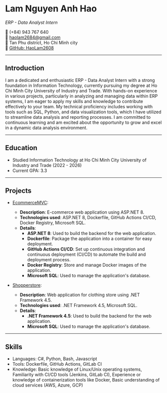 # Lam Nguyen Anh Hao

*ERP - Data Analyst Intern*

📱 (+84) 943 767 640  
📧 haolam2684@gmail.com  
📍 Tan Phu district, Ho Chi Minh city  
🔗 [GitHub: HaoLam2608](https://github.com/HaoLam2608)

---

## Introduction
I am a dedicated and enthusiastic ERP - Data Analyst Intern with a strong foundation in Information Technology, currently pursuing my degree at Ho Chi Minh City University of Industry and Trade. With hands-on experience in various projects, particularly in analyzing and managing data within ERP systems, I am eager to apply my skills and knowledge to contribute effectively to your team. My technical proficiency includes working with tools such as SQL, Python, and data visualization tools, which I have utilized to streamline data analysis and reporting processes. I am committed to continuous learning and am excited about the opportunity to grow and excel in a dynamic data analysis environment.

---

## Education

- Studied Information Technology at Ho Chi Minh City University of Industry and Trade (2022 - 2026)
- Current GPA: 3.3

---

## Projects

- [EcommerceMVC](https://github.com/HaoLam2608/EcommerceMVC): 
    - **Description**: E-commerce web application using ASP.NET 8.
    - **Technologies used**: ASP.NET 8, Dockerfile, GitHub Actions CI/CD, Docker Registry, Microsoft SQL.
    - **Details**:
        - **ASP.NET 8**: Used to build the backend for the web application.
        - **Dockerfile**: Package the application into a container for easy deployment.
        - **GitHub Actions CI/CD**: Set up continuous integration and continuous deployment (CI/CD) to automate the build and deployment process.
        - **Docker Registry**: Store and manage Docker images of the application.
        - **Microsoft SQL**: Used to manage the application's database.

- [Shopperstore](https://github.com/HaoLam2608/webquanao.git):
    - **Description**: Web application for clothing store using .NET Framework 4.5.
    - **Technologies used**: .NET Framework 4.5, Microsoft SQL.
    - **Details**:
        - **.NET Framework 4.5**: Used to build the backend for the web application.
        - **Microsoft SQL**: Used to manage the application's database.

---

## Skills

- Languages: C#, Python, Bash, Javascript
- Tools: Dockerfile, GitHub Actions, GitLab CI
- Knowledge: Basic knowledge of Linux/Unix operating systems, Familiarity with CI/CD tools (Jenkins, GitLab CI), Experience or knowledge of containerization tools like Docker, Basic understanding of cloud services (AWS, Azure, GCP)

